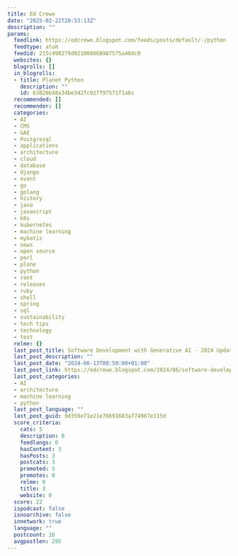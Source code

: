 ```yaml
---
title: Ed Crewe
date: "2025-02-22T20:53:13Z"
description: ""
params:
  feedlink: https://edcrewe.blogspot.com/feeds/posts/default/-/python
  feedtype: atom
  feedid: 215c490279d921008068987575a40dc0
  websites: {}
  blogrolls: []
  in_blogrolls:
  - title: Planet Python
    description: ""
    id: 63826648a34be342fc027f97571f1a6c
  recommended: []
  recommender: []
  categories:
  - AI
  - CMS
  - GAE
  - Postgresql
  - applications
  - architecture
  - cloud
  - database
  - django
  - event
  - go
  - golang
  - history
  - java
  - javascript
  - k8s
  - kubernetes
  - machine learning
  - mybatis
  - news
  - open source
  - perl
  - plone
  - python
  - rant
  - releases
  - ruby
  - shell
  - spring
  - sql
  - sustainability
  - tech tips
  - technology
  - test
  relme: {}
  last_post_title: Software Development with Generative AI - 2024 Update
  last_post_description: ""
  last_post_date: "2024-06-13T08:50:00+01:00"
  last_post_link: https://edcrewe.blogspot.com/2024/06/software-development-with-generative-ai.html
  last_post_categories:
  - AI
  - architecture
  - machine learning
  - python
  last_post_language: ""
  last_post_guid: 9d359e71e21e76691683a774967e115d
  score_criteria:
    cats: 5
    description: 0
    feedlangs: 0
    hasContent: 3
    hasPosts: 3
    postcats: 3
    promoted: 5
    promotes: 0
    relme: 0
    title: 3
    website: 0
  score: 22
  ispodcast: false
  isnoarchive: false
  innetwork: true
  language: ""
  postcount: 16
  avgpostlen: 295
---
```

